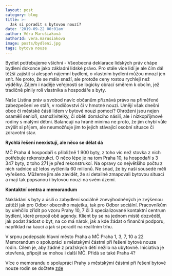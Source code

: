 ```yaml
---
layout: post
category: blog
title: >-  
  Jak si poradit s bytovou nouzí?
date: '2019-09-22 00:01am'
author: Věra Marušiaková
authorId: vera.marusiakova
image: posts/bydleni.jpg
tags: bytova nouze 
---
```


Bydlet potřebujeme všichni - Všeobecná deklarace lidských práv chápe bydlení dokonce jako základní lidské právo. Pro stále více lidí je ale čím dál těžší zajistit si alespoň nájemní bydlení, o vlastním bydlení můžou mnozí jen snít. Ne proto, že se málo snaží, ale protože ceny rostou rychleji než výdělky. Zájem i naděje veřejnosti se logicky obrací směrem k obcím, jež tradičně plnily roli vlastníka a hospodáře s byty. 

Naše Listina práv a svobod navíc občanům přiznává právo na přiměřené zabezpečení ve stáří, v rodičovství či v hmotné nouzi. Umějí však dnešní obce či městské části lidem v bytové nouzi pomoci? Ohroženi jsou nejen osamělí senioři, samoživitelky, či oběti domácího násilí, ale i nízkopříjmové rodiny s malými dětmi. Balancují na hraně minima ne proto, že jim chybí vůle zvýšit si příjem, ale neumožňuje jim to jejich stávající osobní situace či zdravotní stav. 

<b>Rychlá řešení neexistují, ale něco se dělat dá</b>

MČ Praha 4 hospodaří s přibližně 1 900 byty, z toho víc než stovka z nich potřebuje rekonstrukci. O něco lépe je na tom Praha 10, ta hospodaří s 3 347 byty, z toho 271 je před rekonstrukcí. Na opravy co největšího počtu z nich radnice už letos vyčlenila 60 milionů. Ne snad, že by naši sousedé měli vyřešeno. Můžeme jim ale závidět, že si detailně zmapovali bytovou situaci a mají tak popsanou i bytovou nouzi na svém území.

<b>Kontaktní centra a memorandum</b> 

Nakládání s byty a úsilí o zabydlení sociálně znevýhodněných je zvýšenou zátěží jak pro Odbor obecního majetku, tak pro Odbor sociální. Pracovníkům by ulehčilo zřídit po vzoru Prahy 10, 7 či 3 specializované kontaktní centrum bydlení, které propojí obě agendy. Klient by se na jednom místě dozvěděl, jak podat žádost o byt, na co má nárok, jak a kde žádat o finanční podporu, například na kauci a jak si poradit na realitním trhu.

V srpnu podepsalo hlavní město Praha a MČ Praha 1, 3, 7, 10 a 22 Memorandum o spolupráci s městskými částmi při řešení bytové nouze rodin. Cílem je, aby žádné z pražských dětí nežilo na ubytovně. Iniciativa je otevřená, připojit se mohou i další MČ. Přidá se také Praha 4?

Více o memorandu o spolupráci Prahy s městskými částmi při řešení bytové nouze rodin se dočtete [zde](http://www.praha.eu/jnp/cz/o_meste/magistrat/tiskovy_servis/tiskove_zpravy/praha_schvalila_memorandum_o_spolupraci.html?fbclid=IwAR2LJ_y2hlNvKU2b11Tk-lrtJDCYXQhUmy366qVN9OlBgNoYuZPzVHZxD_Q)
